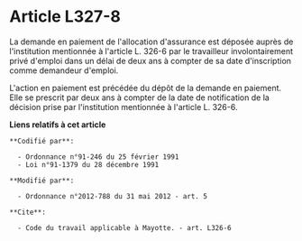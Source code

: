 # Article L327-8

La demande en paiement de l'allocation d'assurance est déposée auprès de l'institution mentionnée à l'article L. 326-6 par le
travailleur involontairement privé d'emploi dans un délai de deux ans à compter de sa date d'inscription comme demandeur
d'emploi. 

L'action en paiement est précédée du dépôt de la demande en paiement. Elle se prescrit par deux ans à compter de la date de
notification de la décision prise par l'institution mentionnée à l'article L. 326-6.

**Liens relatifs à cet article**

	**Codifié par**:

	  - Ordonnance n°91-246 du 25 février 1991
	  - Loi n°91-1379 du 28 décembre 1991

	**Modifié par**:

	  - Ordonnance n°2012-788 du 31 mai 2012 - art. 5

	**Cite**:

	  - Code du travail applicable à Mayotte. - art. L326-6
